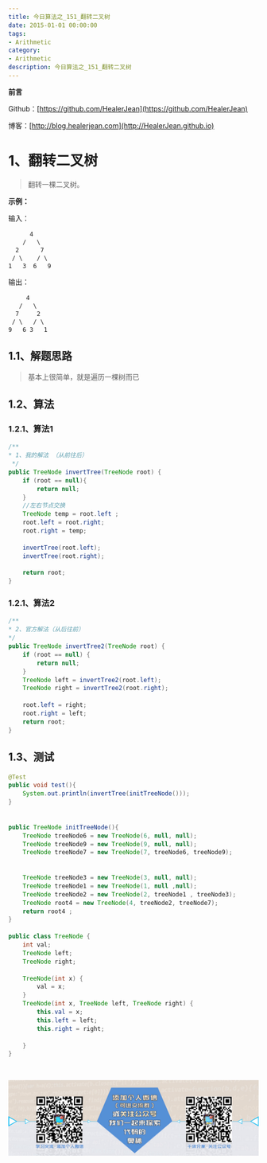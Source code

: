 ```yaml
---
title: 今日算法之_151_翻转二叉树
date: 2015-01-01 00:00:00
tags: 
- Arithmetic
category: 
- Arithmetic
description: 今日算法之_151_翻转二叉树
---
```


**前言**     

 Github：[https://github.com/HealerJean](https://github.com/HealerJean)         

 博客：[http://blog.healerjean.com](http://HealerJean.github.io)          



# 1、翻转二叉树
> 翻转一棵二叉树。
>

**示例：**

输入：

    	  4
        /   \
      2      7
     / \    / \
    1   3  6   9

输出：

         4
       /   \
      7     2
     / \   / \
    9   6 3   1


## 1.1、解题思路 

>  基本上很简单，就是遍历一棵树而已



## 1.2、算法

### 1.2.1、算法1

```java
/**
* 1、我的解法 （从前往后）
 */
public TreeNode invertTree(TreeNode root) {
    if (root == null){
        return null;
    }
    //左右节点交换
    TreeNode temp = root.left ;
    root.left = root.right;
    root.right = temp;

    invertTree(root.left);
    invertTree(root.right);

    return root;
}

```





### 1.2.1、算法2

```java
/**
* 2、官方解法（从后往前）
*/
public TreeNode invertTree2(TreeNode root) {
    if (root == null) {
        return null;
    }
    TreeNode left = invertTree2(root.left);
    TreeNode right = invertTree2(root.right);

    root.left = right;
    root.right = left;
    return root;
}
```




## 1.3、测试 

```java
@Test
public void test(){
    System.out.println(invertTree(initTreeNode()));
}


public TreeNode initTreeNode(){
    TreeNode treeNode6 = new TreeNode(6, null, null);
    TreeNode treeNode9 = new TreeNode(9, null, null);
    TreeNode treeNode7 = new TreeNode(7, treeNode6, treeNode9);


    TreeNode treeNode3 = new TreeNode(3, null, null);
    TreeNode treeNode1 = new TreeNode(1, null ,null);
    TreeNode treeNode2 = new TreeNode(2, treeNode1 , treeNode3);
    TreeNode root4 = new TreeNode(4, treeNode2, treeNode7);
    return root4 ;
}

public class TreeNode {
    int val;
    TreeNode left;
    TreeNode right;

    TreeNode(int x) {
        val = x;
    }
    TreeNode(int x, TreeNode left, TreeNode right) {
        this.val = x;
        this.left = left;
        this.right = right;

    }
}
```



​          

![ContactAuthor](https://raw.githubusercontent.com/HealerJean/HealerJean.github.io/master/assets/img/artical_bottom.jpg)



<link rel="stylesheet" href="https://unpkg.com/gitalk/dist/gitalk.css">

<script src="https://unpkg.com/gitalk@latest/dist/gitalk.min.js"></script> 
<div id="gitalk-container"></div>    
 <script type="text/javascript">
    var gitalk = new Gitalk({
		clientID: `1d164cd85549874d0e3a`,
		clientSecret: `527c3d223d1e6608953e835b547061037d140355`,
		repo: `HealerJean.github.io`,
		owner: 'HealerJean',
		admin: ['HealerJean'],
		id: 'O6Dcwxz7I5TpHYLh',
    });
    gitalk.render('gitalk-container');
</script> 


